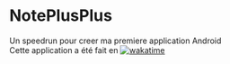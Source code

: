 # NotePlusPlus
Un speedrun pour creer ma premiere application Android  
Cette application a été fait en [![wakatime](https://wakatime.com/badge/user/ceb0a75a-8f2b-44a2-a5c3-7d734dcb27b3/project/5f481af2-67c1-484b-9c3e-2aa5b35af79d.svg)](https://wakatime.com/badge/user/ceb0a75a-8f2b-44a2-a5c3-7d734dcb27b3/project/5f481af2-67c1-484b-9c3e-2aa5b35af79d)
